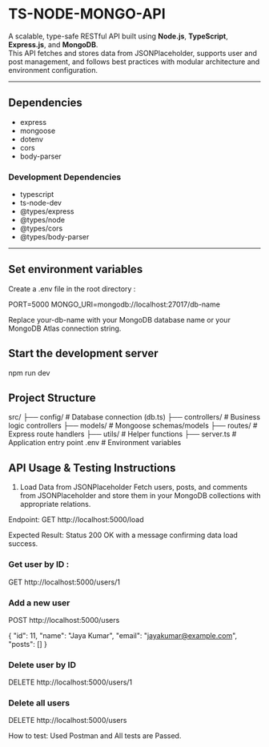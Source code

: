 # TS-NODE-MONGO-API

A scalable, type-safe RESTful API built using **Node.js**, **TypeScript**, **Express.js**, and **MongoDB**.  
This API fetches and stores data from JSONPlaceholder, supports user and post management, and follows best practices with modular architecture and environment configuration.

---

## Dependencies

- express
- mongoose
- dotenv
- cors
- body-parser

### Development Dependencies

- typescript
- ts-node-dev
- @types/express
- @types/node
- @types/cors
- @types/body-parser

---


## Set environment variables

Create a .env file in the root directory :

PORT=5000
MONGO_URI=mongodb://localhost:27017/db-name

Replace your-db-name with your MongoDB database name or your MongoDB Atlas connection string.


## Start the development server

npm run dev



## Project Structure

src/
├── config/             # Database connection (db.ts)
├── controllers/        # Business logic controllers
├── models/             # Mongoose schemas/models
├── routes/             # Express route handlers
├── utils/              # Helper functions
├── server.ts           # Application entry point
.env                    # Environment variables



## API Usage & Testing Instructions

1. Load Data from JSONPlaceholder
Fetch users, posts, and comments from JSONPlaceholder and store them in your MongoDB collections with appropriate relations.

Endpoint:
GET http://localhost:5000/load

Expected Result:
Status 200 OK with a message confirming data load success.


### Get user by ID :

GET http://localhost:5000/users/1


### Add a new user

POST http://localhost:5000/users


{
  "id": 11,
  "name": "Jaya Kumar",
  "email": "jayakumar@example.com",
  "posts": []
}


### Delete user by ID

DELETE http://localhost:5000/users/1


### Delete all users

DELETE http://localhost:5000/users


How to test:
Used Postman and All tests are Passed.

